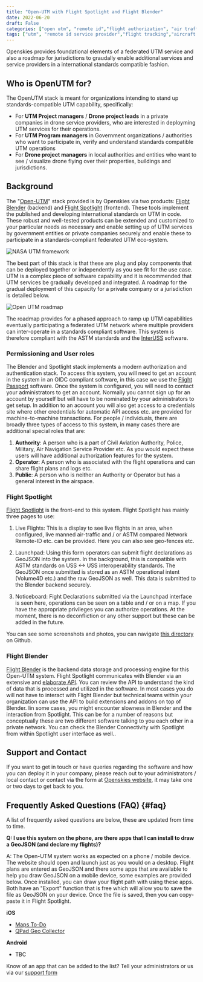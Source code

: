 ```yaml
---
title: "Open-UTM with Flight Spotlight and Flight Blender"
date: 2022-06-20
draft: False
categories: ["open utm", "remote id","flight authorization", "air traffic"]
tags: ["utm", "remote id service provider","flight tracking","aircraft surveillance","interuss"]
---
```


Openskies provides foundational elements of a federated UTM service and also a roadmap for jurisdictions to graudally enable additional services and service providers in a international standards compatible fashion.
<!--more-->
## Who is OpenUTM for? 
The OpenUTM stack is meant for organizations intending to stand up standards-compatible UTM capability, specifically: 
- For **UTM Project managers** / **Drone project leads** in a private companies in drone service providers, who are interested in deployming UTM services for their operations. 
- For **UTM Program managers** in Government organizations / authorities who want to participate in, verify and understand standards compatible UTM operations 
- For **Drone project managers** in local authorities and entities who want to see / visualize drone flying over their properties, buildings and jurisdictions.

## Background
The "[Open-UTM](https://utm.openskies.sh)" stack provided is by Openskies via two products: [Flight Blender](https://flightblender.com) (backend) and [Flight Spotlight](https://flightspotlight.com) (frontend). These tools implement the published and developing international standards on UTM in code. These robust and well-tested products can be extended and customized to your particular needs as necessary and enable setting up of UTM services by government entities or private companies securely and enable these to participate in a standards-compliant federated UTM eco-system.

![NASA UTM framework](/images/open-utm/NASA-UTM-architecture.png)

 The best part of this stack is that these are plug and play components that can be deployed together or independently as you see fit for the use case. UTM is a complex piece of software capability and it is recommended that UTM services be gradually developed and integrated. A roadmap for the gradual deployment of this capacity for a private company or a jurisdiction is detailed below. 

![Open UTM roadmap](/images/open-utm/open-utm.roadmap.png)

The roadmap provides for a phased approach to ramp up UTM capabilities eventually participating a federated UTM network where multiple providers can inter-operate in a standards compliant software. This system is therefore compliant with the ASTM standards and the [InterUSS](https://interuss.org) software. 

### Permissioning and User roles
The Blender and Spotlight stack implements a modern authorization and authentication stack. To access this system, you will need to get an account in the system in an OIDC compliant software, in this case we use the [Flight Passport](https://id.openskies.sh) software. Once the system is configured, you will need to contact your administrators to get an account. Normally you cannot sign up for an account by yourself but will have to be nominated by your administrators to get setup. In addition to an account you will also get access to a credentials site where other credentials for automatic API access etc. are provided for machine-to-machine transactions. For people / individuals, there are broadly three types of access to this system, in many cases there are additional special roles that are: 

1. **Authority**: A person who is a part of Civil Aviation Authority, Police, Military, Air Navigation Service Provider etc. As you would expect these users will have additional authorization features for the system. 
2. **Operator**: A person who is associated with the flight operations and can share flight plans and logs etc. 
3. **Public**: A person who is neither an Authority or Operator but has a general interest in the airspace. 

### Flight Spotlight
[Flight Spotlight](https://flightspotlight.com) is the front-end to this system. Flight Spotlight has mainly three pages to use: 

1. Live Flights: This is a display to see live flights in an area, when configured, live manned air-traffic and / or ASTM compared Network Remote-ID etc. can be provided. Here you can also see geo-fences etc. 

2. Launchpad: Using this form operators can submit flight declarations as GeoJSON into the system. In the background, this is compatible with ASTM standards on USS <-> USS interoperability standards. The GeoJSON once submitted is stored as an ASTM operational intent (Volume4D etc.) and the raw GeoJSON as well. This data is submitted to the Blender backend securely. 

3. Noticeboard: Fight Declarations submitted via the Launchpad interface is seen here, operations can be seen on a table and / or on a map. If you have the appropriate privileges you can authorize operations. At the moment, there is no deconfliction or any other support but these can be added in the future. 

You can see some screenshots and photos, you can navigate [this directory](https://github.com/openskies-sh/flight-spotlight/tree/master/images/screenshots) on Github.

### Flight Blender
[Flight Blender](https://flightblender.com) is the backend data storage and processing engine for this Open-UTM system. Flight Spotlight communicates with Blender via an extensive and <a href="http://redocly.github.io/redoc/?url=https://raw.githubusercontent.com/openskies-sh/flight-blender/master/api/flight-blender-1.0.0-resolved.yaml">elaborate API</a>. You can review the API to understand the kind of data that is processed and utilized in the software. In most cases you do will not have to interact with Flight Blender but technical teams within your organization can use the API to build extensions and addons on top of Blender. Iin some cases, you might encounter slowness in Blender and the interaction from Spotlight. This can be for a number of reasons but conceptually these are two different software talking to you each other in a private network. You can check the Blender Connectivity with Spotlight from within Spotlight user interface as well.. 

## Support and Contact 
If you want to get in touch or have queries regarding the software and how you can deploy it in your company, please reach out to your administrators / local contact or contact via the form at [Openskies website](https://www.openskies.sh/#contact), it may take one or two days to get back to you.

## Frequently Asked Questions (FAQ) {#faq}
A list of frequently asked questions are below, these are updated from time to time. 

**Q: I use this system on the phone, are there apps that I can install to draw a GeoJSON (and declare my flights)?**

A: The Open-UTM system works as expected on a phone / mobile device. The website should open and launch just as you would on a desktop. Flight plans are entered as GeoJSON and there some apps that are available to help you draw GeoJSON on a mobile device, some examples are provided below. Once installed, you can draw your flight path with using these apps. Both have an "Export" function that is free which will allow you to save the file as GeoJSON on your device. Once the file is saved, then you can copy-paste it in Flight Spotlight.

__iOS__

- [Maps To-Do](https://apps.apple.com/ie/app/maps-to-do/id1553502403)
- [QPad Geo Collector](https://apps.apple.com/ie/app/qpad-geo-collector/id1533262307)

__Android__
- TBC

Know of an app that can be added to the list? Tell your administrators or us via our [support form](https://www.openskies.sh/#contact)